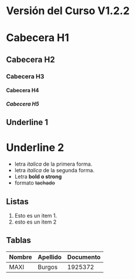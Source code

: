 # Versión del Curso V1.2.2

# Cabecera H1
## Cabecera H2
### Cabecera H3
#### Cabecera H4
##### Cabecera H5

Underline 1
------------

Underline 2 
===========

* letra *italica* de la primera forma.
* letra _italica_ de la segunda forma.
* Letra **bold o strong** 
* formato ~~tachado~~

## Listas
1. Esto es un item 1.
2. esto es un item 2

## Tablas

| Nombre | Apellido | Documento |
| ------ | -------- | --------- |
| MAXI | Burgos | 1925372 |